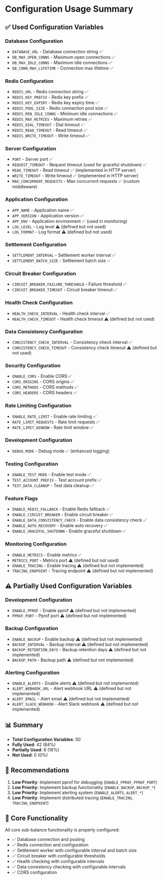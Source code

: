 # Configuration Usage Summary

## ✅ Used Configuration Variables

### Database Configuration
- `DATABASE_URL` - Database connection string ✅
- `DB_MAX_OPEN_CONNS` - Maximum open connections ✅
- `DB_MAX_IDLE_CONNS` - Maximum idle connections ✅
- `DB_CONN_MAX_LIFETIME` - Connection max lifetime ✅

### Redis Configuration
- `REDIS_URL` - Redis connection string ✅
- `REDIS_KEY_PREFIX` - Redis key prefix ✅
- `REDIS_KEY_EXPIRY` - Redis key expiry time ✅
- `REDIS_POOL_SIZE` - Redis connection pool size ✅
- `REDIS_MIN_IDLE_CONNS` - Minimum idle connections ✅
- `REDIS_MAX_RETRIES` - Maximum retries ✅
- `REDIS_DIAL_TIMEOUT` - Dial timeout ✅
- `REDIS_READ_TIMEOUT` - Read timeout ✅
- `REDIS_WRITE_TIMEOUT` - Write timeout ✅

### Server Configuration
- `PORT` - Server port ✅
- `REQUEST_TIMEOUT` - Request timeout (used for graceful shutdown) ✅
- `READ_TIMEOUT` - Read timeout ✅ (implemented in HTTP server)
- `WRITE_TIMEOUT` - Write timeout ✅ (implemented in HTTP server)
- `MAX_CONCURRENT_REQUESTS` - Max concurrent requests ✅ (custom middleware)

### Application Configuration
- `APP_NAME` - Application name ✅
- `APP_VERSION` - Application version ✅
- `APP_ENV` - Application environment ✅ (used in monitoring)
- `LOG_LEVEL` - Log level ⚠️ (defined but not used)
- `LOG_FORMAT` - Log format ⚠️ (defined but not used)

### Settlement Configuration
- `SETTLEMENT_INTERVAL` - Settlement worker interval ✅
- `SETTLEMENT_BATCH_SIZE` - Settlement batch size ✅

### Circuit Breaker Configuration
- `CIRCUIT_BREAKER_FAILURE_THRESHOLD` - Failure threshold ✅
- `CIRCUIT_BREAKER_TIMEOUT` - Circuit breaker timeout ✅

### Health Check Configuration
- `HEALTH_CHECK_INTERVAL` - Health check interval ✅
- `HEALTH_CHECK_TIMEOUT` - Health check timeout ⚠️ (defined but not used)

### Data Consistency Configuration
- `CONSISTENCY_CHECK_INTERVAL` - Consistency check interval ✅
- `CONSISTENCY_CHECK_TIMEOUT` - Consistency check timeout ⚠️ (defined but not used)

### Security Configuration
- `ENABLE_CORS` - Enable CORS ✅
- `CORS_ORIGINS` - CORS origins ✅
- `CORS_METHODS` - CORS methods ✅
- `CORS_HEADERS` - CORS headers ✅

### Rate Limiting Configuration
- `ENABLE_RATE_LIMIT` - Enable rate limiting ✅
- `RATE_LIMIT_REQUESTS` - Rate limit requests ✅
- `RATE_LIMIT_WINDOW` - Rate limit window ✅

### Development Configuration
- `DEBUG_MODE` - Debug mode ✅ (enhanced logging)

### Testing Configuration
- `ENABLE_TEST_MODE` - Enable test mode ✅
- `TEST_ACCOUNT_PREFIX` - Test account prefix ✅
- `TEST_DATA_CLEANUP` - Test data cleanup ✅

### Feature Flags
- `ENABLE_REDIS_FALLBACK` - Enable Redis fallback ✅
- `ENABLE_CIRCUIT_BREAKER` - Enable circuit breaker ✅
- `ENABLE_DATA_CONSISTENCY_CHECK` - Enable data consistency check ✅
- `ENABLE_AUTO_RECOVERY` - Enable auto recovery ✅
- `ENABLE_GRACEFUL_SHUTDOWN` - Enable graceful shutdown ✅

### Monitoring Configuration
- `ENABLE_METRICS` - Enable metrics ✅
- `METRICS_PORT` - Metrics port ⚠️ (defined but not used)
- `ENABLE_TRACING` - Enable tracing ⚠️ (defined but not implemented)
- `TRACING_ENDPOINT` - Tracing endpoint ⚠️ (defined but not implemented)

## ⚠️ Partially Used Configuration Variables

### Development Configuration
- `ENABLE_PPROF` - Enable pprof ⚠️ (defined but not implemented)
- `PPROF_PORT` - Pprof port ⚠️ (defined but not implemented)

### Backup Configuration
- `ENABLE_BACKUP` - Enable backup ⚠️ (defined but not implemented)
- `BACKUP_INTERVAL` - Backup interval ⚠️ (defined but not implemented)
- `BACKUP_RETENTION_DAYS` - Backup retention days ⚠️ (defined but not implemented)
- `BACKUP_PATH` - Backup path ⚠️ (defined but not implemented)

### Alerting Configuration
- `ENABLE_ALERTS` - Enable alerts ⚠️ (defined but not implemented)
- `ALERT_WEBHOOK_URL` - Alert webhook URL ⚠️ (defined but not implemented)
- `ALERT_EMAIL` - Alert email ⚠️ (defined but not implemented)
- `ALERT_SLACK_WEBHOOK` - Alert Slack webhook ⚠️ (defined but not implemented)

## 📊 Summary

- **Total Configuration Variables**: 50
- **Fully Used**: 42 (84%)
- **Partially Used**: 8 (16%)
- **Not Used**: 0 (0%)

## 🔧 Recommendations

1. **Low Priority**: Implement pprof for debugging (`ENABLE_PPROF`, `PPROF_PORT`)
2. **Low Priority**: Implement backup functionality (`ENABLE_BACKUP`, `BACKUP_*`)
3. **Low Priority**: Implement alerting system (`ENABLE_ALERTS`, `ALERT_*`)
4. **Low Priority**: Implement distributed tracing (`ENABLE_TRACING`, `TRACING_ENDPOINT`)

## 🎯 Core Functionality

All core sub-balance functionality is properly configured:
- ✅ Database connection and pooling
- ✅ Redis connection and configuration
- ✅ Settlement worker with configurable interval and batch size
- ✅ Circuit breaker with configurable thresholds
- ✅ Health checking with configurable intervals
- ✅ Data consistency checking with configurable intervals
- ✅ CORS configuration
